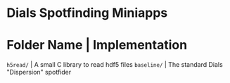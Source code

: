 # Dials Spotfinding Miniapps

Folder Name | Implementation
============================
`h5read/`       | A small C library to read hdf5 files
`baseline/`     | The standard Dials "Dispersion" spotfider

